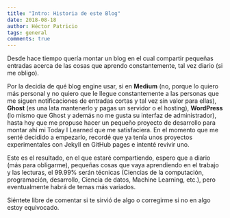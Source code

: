 ```yaml
---
title: "Intro: Historia de este Blog"
date: 2018-08-18
author: Héctor Patricio
tags: general
comments: true
---
```


Desde hace tiempo quería montar un blog en el cual
compartir pequeñas entradas acerca de las cosas que aprendo constantemente,
tal vez diario (si me obligo).

Por la decidia de qué blog engine usar, si en **Medium** (no, porque lo quiero más personal y
no quiero que le llegue constantemente a las personas que me siguen notificaciones
de entradas cortas y tal vez sin valor para ellas), **Ghost** (es una lata mantenerlo y pagas un servidor o el hosting), **WordPress** (lo mismo que Ghost y además no me gusta su interfaz de administrador),
hasta hoy que me propuse hacer un pequeño proyecto de desarrollo para montar ahí mi Today I Learned que
me satisfaciera. En el momento que me senté decidido a empezarlo, recordé que ya tenía unos proyectos 
experimentales con Jekyll en GitHub pages e intenté revivir uno.

Este es el resultado, en el que estaré compartiendo, espero que a diario (más para obligarme), pequeñas cosas que
vaya aprendiendo en el trabajo y las lecturas, el 99.99% serán técnicas (Ciencias de la computación,
programación, desarrollo, Ciencia de datos, Machine Learning, etc.), pero eventualmente habrá de temas más variados.

Siéntete libre de comentar si te sirvió de algo o corregirme si no en algo estoy equivocado.
